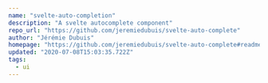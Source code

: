 ```yaml
---
name: "svelte-auto-completion"
description: "A svelte autocomplete component"
repo_url: "https://github.com/jeremiedubuis/svelte-auto-complete"
author: "Jérémie Dubuis"
homepage: "https://github.com/jeremiedubuis/svelte-auto-complete#readme"
updated: "2020-07-08T15:03:35.722Z"
tags: 
  - ui
---
```

